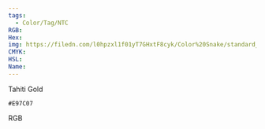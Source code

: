 ```yaml
---
tags:
  - Color/Tag/NTC
RGB:
Hex:
img: https://filedn.com/l0hpzxl1f01yT7GHxtF8cyk/Color%20Snake/standard_csv_to_svg/%23/E97C07.svg
CMYK:
HSL:
Name:
---
```

Tahiti Gold
```palette
#E97C07
```
RGB
